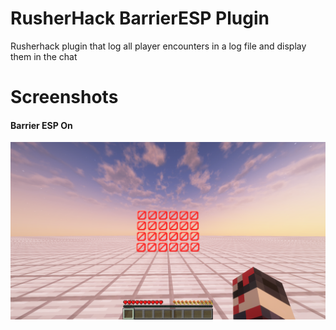# RusherHack BarrierESP Plugin

Rusherhack plugin that log all player encounters in a log file and display them in the chat

# Screenshots

#### Barrier ESP On
![barrierespon](img/BarrierESP-On.png)
